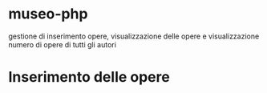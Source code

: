 # museo-php
gestione di inserimento opere, visualizzazione delle opere e visualizzazione numero di opere di tutti gli autori

<h1>Inserimento delle opere</h1>
